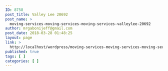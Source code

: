 ```yaml
---
ID: 8758
post_title: Valley Lee 20692
post_name: >
  moving-services-moving-services-moving-services-valleylee-20692
author: mrgabonijeff@gmail.com
post_date: 2018-03-28 01:48:25
layout: page
link: >
  http://localhost/wordpress/moving-services-moving-services-moving-services-valleylee-20692/
published: true
tags: [ ]
categories: [ ]
---
```

